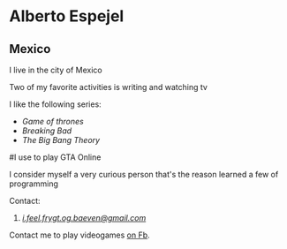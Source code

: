 # Alberto Espejel

## Mexico

I live in the city of Mexico

Two of my favorite activities is writing and watching tv

I like the following series:

- *Game of thrones*
- *Breaking Bad*
- *The Big Bang Theory*

#I use to play GTA Online

I consider myself a very curious person that's the reason learned a few of programming

Contact:

1. *i.feel.frygt.og.baeven@gmail.com*

Contact me to play videogames [on Fb](https://www.facebook.com/alberto.espejel.369).

